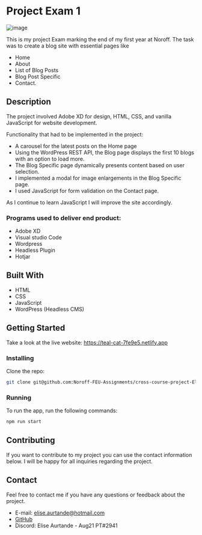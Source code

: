 # Project Exam 1

![image](https://www.elise-aurtande.no/portfolio/wp-content/uploads/2023/06/Viken-Weiby-CabinLife-screenshot-home-small-1.jpg)

This is my project Exam marking the end of my first year at Noroff. The task was to create a blog site with essential pages like 
- Home
- About
- List of Blog Posts
- Blog Post Specific
- Contact. 

## Description
The project involved Adobe XD for design, HTML, CSS, and vanilla JavaScript for website development.

Functionality that had to be implemented in the project: 
- A carousel for the latest posts on the Home page 
- Using the WordPress REST API, the Blog page displays the first 10 blogs with an option to load more.
- The Blog Specific page dynamically presents content based on user selection.
- I implemented a modal for image enlargements in the Blog Specific page.
- I used JavaScript for form validation on the Contact page.  

As I continue to learn JavaScript I will improve the site accordingly.

### Programs used to deliver end product:
- Adobe XD
- Visual studio Code
- Wordpress
- Headless Plugin
- Hotjar

## Built With
- HTML
- CSS
- JavaScript
- WordPress (Headless CMS)

## Getting Started
Take a look at the live website: https://teal-cat-7fe9e5.netlify.app

### Installing
Clone the repo:
```bash
git clone git@github.com:Noroff-FEU-Assignments/cross-course-project-EliseAur.git
```
### Running
To run the app, run the following commands:
```bash
npm run start
```

## Contributing
If you want to contribute to my project you can use the contact information below. 
I will be happy for all inquiries regarding the project.

## Contact
Feel free to contact me if you have any questions or feedback about the project.
- E-mail: elise.aurtande@hotmail.com
- [GitHub](www.github.com/EliseAur)
- Discord: Elise Aurtande - Aug21 PT#2941
